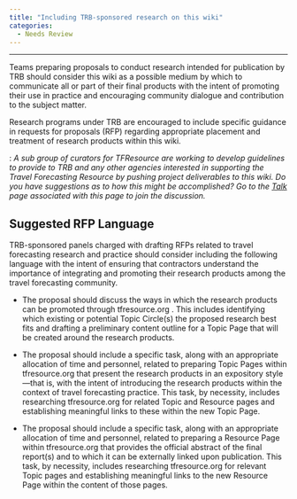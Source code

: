 ```yaml
---
title: "Including TRB-sponsored research on this wiki"
categories:
  - Needs Review
---
```


------------------------------------------------------------------------

Teams preparing proposals to conduct research intended for publication by TRB should consider this wiki as a possible medium by which to communicate all or part of their final products with the intent of promoting their use in practice and encouraging community dialogue and contribution to the subject matter.

Research programs under TRB are encouraged to include specific guidance in requests for proposals (RFP) regarding appropriate placement and treatment of research products within this wiki.

:   *A sub group of curators for TFResource are working to develop guidelines to provide to TRB and any other agencies interested in supporting the Travel Forecasting Resource by pushing project deliverables to this wiki. Do you have suggestions as to how this might be accomplished? Go to the [Talk](Talk_Including_TRB_sponsored_research_on_this_wiki) page associated with this page to join the discussion.*

Suggested RFP Language
----------------------

TRB-sponsored panels charged with drafting RFPs related to travel forecasting research and practice should consider including the following language with the intent of ensuring that contractors understand the importance of integrating and promoting their research products among the travel forecasting community.

-   The proposal should discuss the ways in which the research products can be promoted through tfresource.org . This includes identifying which existing or potential Topic Circle(s) the proposed research best fits and drafting a preliminary content outline for a Topic Page that will be created around the research products.

<!-- -->

-   The proposal should include a specific task, along with an appropriate allocation of time and personnel, related to preparing Topic Pages within tfresource.org that present the research products in an expository style—that is, with the intent of introducing the research products within the context of travel forecasting practice. This task, by necessity, includes researching tfresource.org for related Topic and Resource pages and establishing meaningful links to these within the new Topic Page.

<!-- -->

-   The proposal should include a specific task, along with an appropriate allocation of time and personnel, related to preparing a Resource Page within tfresource.org that provides the official abstract of the final report(s) and to which it can be externally linked upon publication. This task, by necessity, includes researching tfresource.org for relevant Topic pages and establishing meaningful links to the new Resource Page within the content of those pages.


